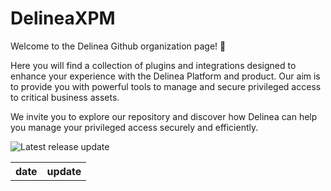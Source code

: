# DelineaXPM

Welcome to the Delinea Github organization page! 👋

Here you will find a collection of plugins and integrations designed to enhance your experience with the Delinea Platform and product.
Our aim is to provide you with powerful tools to manage and secure privileged access to critical business assets.

We invite you to explore our repository and discover how Delinea can help you manage your privileged access securely and efficiently.

![Latest release update](https://github.com/DelineaXPM/.github/workflows/profile-feed-update/badge.svg)

<table style="width:100%">
  <tr>
    <th>date</th>
    <th>update</th>
  </tr>
<!-- BLOG-POST-LIST:START -->
<!-- BLOG-POST-LIST:END -->
</table>
